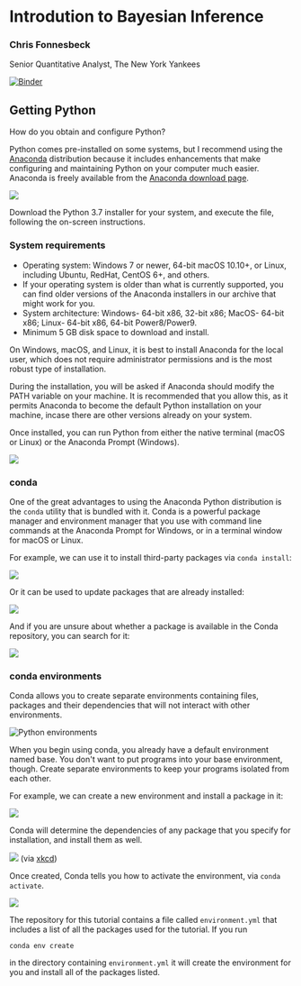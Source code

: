 # Introdution to Bayesian Inference

### Chris Fonnesbeck
Senior Quantitative Analyst, The New York Yankees

[![Binder](https://mybinder.org/badge_logo.svg)](https://mybinder.org/v2/gh/fonnesbeck/bayes_tutorial_2019/master)

## Getting Python

How do you obtain and configure Python?

Python comes pre-installed on some systems, but I recommend using the [Anaconda](https://www.anaconda.com) distribution because it includes enhancements that make configuring and maintaining Python on your computer much easier. Anaconda is freely available from the [Anaconda download page](https://www.anaconda.com/distribution/#download-section).

![](images/anaconda.png)

Download the Python 3.7 installer for your system, and execute the file, following the on-screen instructions.

### System requirements

- Operating system: Windows 7 or newer, 64-bit macOS 10.10+, or Linux, including Ubuntu, RedHat, CentOS 6+, and others.
- If your operating system is older than what is currently supported, you can find older versions of the Anaconda installers in our archive that might work for you.
- System architecture: Windows- 64-bit x86, 32-bit x86; MacOS- 64-bit x86; Linux- 64-bit x86, 64-bit Power8/Power9.
- Minimum 5 GB disk space to download and install.

On Windows, macOS, and Linux, it is best to install Anaconda for the local user, which does not require administrator permissions and is the most robust type of installation. 

During the installation, you will be asked if Anaconda should modify the PATH variable on your machine. It is recommended that you allow this, as it permits Anaconda to become the default Python installation on your machine, incase there are other versions already on your system.

Once installed, you can run Python from either the native terminal (macOS or Linux) or the Anaconda Prompt (Windows).

![](images/anaconda_python.png)

### conda

One of the great advantages to using the Anaconda Python distribution is the `conda` utility that is bundled with it. Conda is a powerful package manager and environment manager that you use with command line commands at the Anaconda Prompt for Windows, or in a terminal window for macOS or Linux.

For example, we can use it to install third-party packages via `conda install`:

![](images/conda_install.png)

Or it can be used to update packages that are already installed:

![](images/conda_update.png)

And if you are unsure about whether a package is available in the Conda repository, you can search for it:

![](images/conda_search.png)

### conda environments

Conda allows you to create separate environments containing files, packages and their dependencies that will not interact with other environments.

![Python environments](https://imgs.xkcd.com/comics/python_environment.png)

When you begin using conda, you already have a default environment named base. You don't want to put programs into your base environment, though. Create separate environments to keep your programs isolated from each other.

For example, we can create a new environment and install a package in it:

![](images/conda_create.png)

Conda will determine the dependencies of any package that you specify for installation, and install them as well. 

![](images/conda_env.png)
(via [xkcd](https://xkcd.com/1987/))

Once created, Conda tells you how to activate the environment, via `conda activate`.

![](images/conda_activate.png)

The repository for this tutorial contains a file called `environment.yml` that includes a list of all the packages used for the tutorial. If you run

    conda env create
    
in the directory containing `environment.yml` it will create the environment for you and install all of the packages listed.

